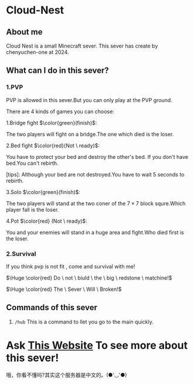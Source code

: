 # Cloud-Nest
## About me
Cloud Nest is a small Minecraft sever. This sever has create by chenyuchen-one at 2024.
## What can I do in this sever?
### 1.PVP
PVP is allowed in this sever.But you can only play at the PVP ground.

There are 4 kinds of games you can choose:

1.Bridge fight $\color{green}(finish)$:

The two players will fight on a bridge.The one which died is the loser.

2.Bed fight $\color{red}(Not \ ready)$:

You have to protect your bed and destroy the other's bed. If you don't have bed.You can't rebirth.

[tips]: Although your bed are not destroyed.You have to wait 5 seconds to rebirth.

3.Solo $\color{green}(finish)$:

The two players will stand at the two coner of the $7\times7$ block squre.Which player fall is the loser.

4.Pot $\color{red} (Not \ ready)$:

You and your enemies will stand in a huge area and fight.Who died first is the loser.

### 2.Survival
If you think pvp is not fit , come and survival with me!

$\Huge \color{red} Do \ not \ biuld \ the \ big \ redstone \ matchine!$

$\Huge \color{red}  The \ Sever \ Will \ Broken!$

## Commands of this sever

1. `/hub`  This is a command to llet you go to the main quickly.

# Ask [This Website]() To see more about this sever!

哦，你看不懂吗?其实这个服务器是中文的。(●'◡'●)
